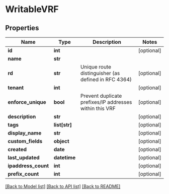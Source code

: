 # WritableVRF

## Properties
Name | Type | Description | Notes
------------ | ------------- | ------------- | -------------
**id** | **int** |  | [optional] 
**name** | **str** |  | 
**rd** | **str** | Unique route distinguisher (as defined in RFC 4364) | [optional] 
**tenant** | **int** |  | [optional] 
**enforce_unique** | **bool** | Prevent duplicate prefixes/IP addresses within this VRF | [optional] 
**description** | **str** |  | [optional] 
**tags** | **list[str]** |  | [optional] 
**display_name** | **str** |  | [optional] 
**custom_fields** | **object** |  | [optional] 
**created** | **date** |  | [optional] 
**last_updated** | **datetime** |  | [optional] 
**ipaddress_count** | **int** |  | [optional] 
**prefix_count** | **int** |  | [optional] 

[[Back to Model list]](../README.md#documentation-for-models) [[Back to API list]](../README.md#documentation-for-api-endpoints) [[Back to README]](../README.md)


